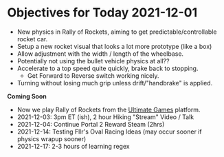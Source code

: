# Objectives for Today 2021-12-01

- New physics in Rally of Rockets, aiming to get predictable/controllable rocket car.
- Setup a new rocket visual that looks a lot more prototype (like a box)
- Allow adjustment with the width / length of the wheelbase.
- Potentially not using the bullet vehicle physics at all??
- Accelerate to a top speed quite quickly, brake back to stopping.
  - Get Forward to Reverse switch working nicely.
- Turning without losing much grip unless drift/"handbrake" is applied.

**Coming Soon**

- Now we play Rally of Rockets from the [Ultimate Games](https://ultimate.games/) platform.
- 2021-12-03: 3pm ET (ish), 2 hour Hiking "Stream" Video / Talk
- 2021-12-04: Continue Portal 2 Reward Steam (2hrs)
- 2021-12-14: Testing Fllr's Oval Racing Ideas (may occur sooner if physics wrapup sooner)
- 2021-12-17: 2-3 hours of learning regex
